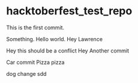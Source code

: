 # hacktoberfest_test_repo

This is the first commit.

Something. Hello world. Hey Lawrence


Hey this should be a conflict
Hey
Another commit

Car commit
Pizza pizza

dog
change sdd
